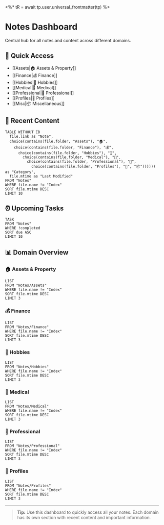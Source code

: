 <%* tR = await tp.user.universal_frontmatter(tp) %>
# Notes Dashboard

Central hub for all notes and content across different domains.

## 📂 Quick Access
- [[Assets|🏠 Assets & Property]]
- [[Finance|💰 Finance]]
- [[Hobbies|🎨 Hobbies]]
- [[Medical|🏥 Medical]]
- [[Professional|💼 Professional]]
- [[Profiles|👥 Profiles]]
- [[Misc|📦 Miscellaneous]]

## 📅 Recent Content
```dataview
TABLE WITHOUT ID
  file.link as "Note",
  choice(contains(file.folder, "Assets"), "🏠",
    choice(contains(file.folder, "Finance"), "💰",
      choice(contains(file.folder, "Hobbies"), "🎨",
        choice(contains(file.folder, "Medical"), "🏥",
          choice(contains(file.folder, "Professional"), "💼",
            choice(contains(file.folder, "Profiles"), "👥", "📦")))))) as "Category",
  file.mtime as "Last Modified"
FROM "Notes"
WHERE file.name != "Index"
SORT file.mtime DESC
LIMIT 10
```

## ⏰ Upcoming Tasks
```dataview
TASK
FROM "Notes"
WHERE !completed
SORT due ASC
LIMIT 10
```

## 📊 Domain Overview

### 🏠 Assets & Property
```dataview
LIST
FROM "Notes/Assets"
WHERE file.name != "Index"
SORT file.mtime DESC
LIMIT 3
```

### 💰 Finance
```dataview
LIST
FROM "Notes/Finance"
WHERE file.name != "Index"
SORT file.mtime DESC
LIMIT 3
```

### 🎨 Hobbies
```dataview
LIST
FROM "Notes/Hobbies"
WHERE file.name != "Index"
SORT file.mtime DESC
LIMIT 3
```

### 🏥 Medical
```dataview
LIST
FROM "Notes/Medical"
WHERE file.name != "Index"
SORT file.mtime DESC
LIMIT 3
```

### 💼 Professional
```dataview
LIST
FROM "Notes/Professional"
WHERE file.name != "Index"
SORT file.mtime DESC
LIMIT 3
```

### 👥 Profiles
```dataview
LIST
FROM "Notes/Profiles"
WHERE file.name != "Index"
SORT file.mtime DESC
LIMIT 3
```

---

> **Tip:** Use this dashboard to quickly access all your notes. Each domain has its own section with recent content and important information. 